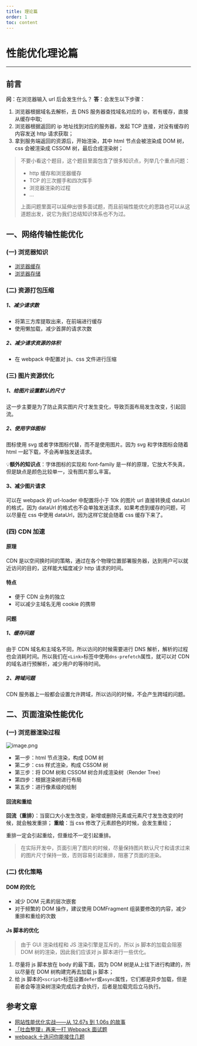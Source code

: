 ```yaml
---
title: 理论篇
order: 1
toc: content
---
```


# 性能优化理论篇

---

## 前言

**问**：在浏览器输入 url 后会发生什么？
**答**：会发生以下步骤：

1. 浏览器根据域名去解析，去 DNS 服务器查找域名对应的 ip，若有缓存，直接从缓存中取;
2. 浏览器根据返回的 ip 地址找到对应的服务器，发起 TCP 连接，对没有缓存的内容发送 http 请求获取；
3. 拿到服务端返回的资源后，开始渲染，其中 html 节点会被渲染成 DOM 树，css 会被渲染成 CSSOM 树，最后合成渲染树；

> 不要小看这个题目，这个题目里面包含了很多知识点，列举几个重点问题：
>
> - http 缓存和浏览器缓存
> - TCP 的三次握手和四次挥手
> - 浏览器渲染的过程
> - ...
>
> 上面问题里面可以延伸出很多面试题，而且前端性能优化的思路也可以从这道题出发，说它为我们总结知识体系也不为过。

## 一、网络传输性能优化

### (一) 浏览器知识

- [浏览器缓存](/book/js/browser)
- [浏览器存储](/book/js/browser)

### (二) 资源打包压缩

##### 1、减少请求数

- 将第三方库提取出来，在前端进行缓存
- 使用懒加载，减少首屏的请求次数

##### 2、减少请求资源的体积

- 在 webpack 中配置对 js、css 文件进行压缩

### (三) 图片资源优化

##### 1、给图片设置默认的尺寸

这一步主要是为了防止真实图片尺寸发生变化，导致页面布局发生改变，引起回流。

##### 2、使用字体图标

图标使用 svg 或者字体图标代替，而不是使用图片。因为 svg 和字体图标会随着 html 一起下载，不会再单独发送请求。

💡**额外的知识点**：字体图标的实现和 font-family 是一样的原理，它放大不失真，但是缺点是颜色比较单一，没有图片那么丰富。

#### 3、减少图片请求

可以在 webpack 的 url-loader 中配置将小于 10k 的图片 url 直接转换成 dataUrl 的格式，因为 dataUrl 的格式也不会单独发送请求，如果考虑到缓存的问题，可以尽量在 css 中使用 dataUrl，因为这样它就会随着 css 缓存下来了。

### (四) CDN 加速

#### 原理

CDN 是以空间换时间的策略，通过在各个物理位置部署服务器，达到用户可以就近访问的目的，这样能大幅度减少 http 请求的时间。

#### 特点

- 便于 CDN 业务的独立
- 可以减少主域名无用 cookie 的携带

#### 问题

##### 1、缓存问题

由于 CDN 域名和主域名不同，所以访问的时候需要进行 DNS 解析，解析的过程也会消耗时间。所以我们在`<Link>`标签中使用`dns-prefetch`属性，就可以对 CDN 的域名进行预解析，减少用户的等待时间。

##### 2、跨域问题

CDN 服务器上一般都会设置允许跨域，所以访问的时候，不会产生跨域的问题。

## 二、页面渲染性能优化

### (一) 浏览器渲染过程

![image.png](https://p1-jj.byteimg.com/tos-cn-i-t2oaga2asx/gold-user-assets/2018/5/28/163a4d01ff8efb71~tplv-t2oaga2asx-zoom-in-crop-mark:3024:0:0:0.awebp)

- 第一步：html 节点渲染，构成 DOM 树
- 第二步：css 样式渲染，构成 CSSOM 树
- 第三步：将 DOM 树和 CSSOM 树合并成渲染树（Render Tree）
- 第四步：根据渲染树进行布局
- 第五步：进行像素级的绘制

#### 回流和重绘

**回流（重排）**：当窗口大小发生改变，新增或删除元素或元素尺寸发生改变的时候，就会触发重排；
**重绘**：当 css 修改了元素颜色的时候，会发生重绘；

重排一定会引起重绘，但重绘不一定引起重排。

> 在实际开发中，页面引用了图片的时候，尽量保持图片默认尺寸和请求过来的图片尺寸保持一致，否则容易引起重排，阻塞了页面的渲染。

### (二) 优化策略

#### DOM 的优化

- 减少 DOM 元素的层次嵌套
- 对于频繁的 DOM 操作，建议使用 DOMFragment 组装要修改的内容，减少重排和重绘的次数

#### Js 脚本的优化

> 由于 GUI 渲染线程和 JS 渲染引擎是互斥的，所以 js 脚本的加载会阻塞 DOM 树的渲染，因此我们应该对 js 脚本进行一些优化。

1. 尽量将 js 脚本放在 body 的最下面，因为 DOM 树是从上往下进行构建的，所以尽量在 DOM 树构建完再去加载 js 脚本；
2. 给 js 脚本的`<script>`标签设置`defer`或`async`属性，它们都是异步加载，但是前者会等渲染树渲染完成后才会执行，后者是加载完后立马执行。

## 参考文章

- [网站性能优化实战——从 12.67s 到 1.06s 的故事](https://juejin.cn/post/6844903613790175240#heading-3)
- [「吐血整理」再来一打 Webpack 面试题](https://juejin.cn/post/6844904094281236487)
- [webpack 十连问你能接住几题](https://juejin.cn/post/7002839760792190989)
